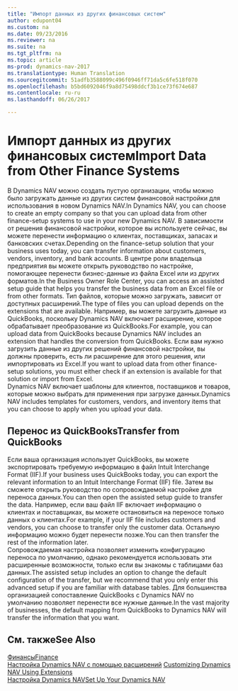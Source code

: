```yaml
---
title: "Импорт данных из других финансовых систем"
author: edupont04
ms.custom: na
ms.date: 09/23/2016
ms.reviewer: na
ms.suite: na
ms.tgt_pltfrm: na
ms.topic: article
ms-prod: dynamics-nav-2017
ms.translationtype: Human Translation
ms.sourcegitcommit: 51adfb3588099c496f0946ff71da5c6fe518f070
ms.openlocfilehash: b5bd6092046f9a8d75498ddcf3b1ce73f674e687
ms.contentlocale: ru-ru
ms.lasthandoff: 06/26/2017

---
```


# <a name="import-data-from-other-finance-systems"></a><span data-ttu-id="cc938-102">Импорт данных из других финансовых систем</span><span class="sxs-lookup"><span data-stu-id="cc938-102">Import Data from Other Finance Systems</span></span>
<span data-ttu-id="cc938-103">В Dynamics NAV можно создать пустую организации, чтобы можно было загружать данные из других систем финансовой настройки для использования в новом Dynamics NAV.</span><span class="sxs-lookup"><span data-stu-id="cc938-103">In Dynamics NAV, you can choose to create an empty company so that you can upload data from other finance-setup systems to use in your new Dynamics NAV.</span></span> <span data-ttu-id="cc938-104">В зависимости от решения финансовой настройки, которое вы используете сейчас, вы можете перенести информацию о клиентах, поставщиках, запасах и банковских счетах.</span><span class="sxs-lookup"><span data-stu-id="cc938-104">Depending on the finance-setup solution that your business uses today, you can transfer information about customers, vendors, inventory, and bank accounts.</span></span>
<span data-ttu-id="cc938-105">В центре роли владельца предприятия вы можете открыть руководство по настройке, помогающее перенести бизнес-данные из файла Excel или из других форматов.</span><span class="sxs-lookup"><span data-stu-id="cc938-105">In the Business Owner Role Center, you can access an assisted setup guide that helps you transfer the business data from an Excel file or from other formats.</span></span> <span data-ttu-id="cc938-106">Тип файлов, которые можно загружать, зависит от доступных расширений.</span><span class="sxs-lookup"><span data-stu-id="cc938-106">The type of files you can upload depends on the extensions that are available.</span></span> <span data-ttu-id="cc938-107">Например, вы можете загрузить данные из QuickBooks, поскольку Dynamics NAV включает расширение, которое обрабатывает преобразование из QuickBooks.</span><span class="sxs-lookup"><span data-stu-id="cc938-107">For example, you can upload data from QuickBooks because Dynamics NAV includes an extension that handles the conversion from QuickBooks.</span></span> <span data-ttu-id="cc938-108">Если вам нужно загрузить данные из других решений финансовой настройки, вы должны проверить, есть ли расширение для этого решения, или импортировать из Excel.</span><span class="sxs-lookup"><span data-stu-id="cc938-108">If you want to upload data from other finance-setup solutions, you must either check if an extension is available for that solution or import from Excel.</span></span>  
<span data-ttu-id="cc938-109">Dynamics NAV включает шаблоны для клиентов, поставщиков и товаров, которые можно выбрать для применения при загрузке данных.</span><span class="sxs-lookup"><span data-stu-id="cc938-109">Dynamics NAV includes templates for customers, vendors, and inventory items that you can choose to apply when you upload your data.</span></span>  

## <a name="transfer-from-quickbooks"></a><span data-ttu-id="cc938-110">Перенос из QuickBooks</span><span class="sxs-lookup"><span data-stu-id="cc938-110">Transfer from QuickBooks</span></span>
<span data-ttu-id="cc938-111">Если ваша организация использует QuickBooks, вы можете экспортировать требуемую информацию в файл Intuit Interchange Format (IIF).</span><span class="sxs-lookup"><span data-stu-id="cc938-111">If your business uses QuickBooks today, you can export the relevant information to an Intuit Interchange Format (IIF) file.</span></span> <span data-ttu-id="cc938-112">Затем вы сможете открыть руководство по сопровождаемой настройке для переноса данных.</span><span class="sxs-lookup"><span data-stu-id="cc938-112">You can then open the assisted setup guide to transfer the data.</span></span>
<span data-ttu-id="cc938-113">Например, если ваш файл IIF включает информацию о клиентах и поставщиках, вы можете остановиться на переносе только данных о клиентах.</span><span class="sxs-lookup"><span data-stu-id="cc938-113">For example, if your IIF file includes customers and vendors, you can choose to transfer only the customer data.</span></span> <span data-ttu-id="cc938-114">Остальную информацию можно будет перенести позже.</span><span class="sxs-lookup"><span data-stu-id="cc938-114">You can then transfer the rest of the information later.</span></span>  
<span data-ttu-id="cc938-115">Сопровождаемая настройка позволяет изменить конфигурацию переноса по умолчанию, однако рекомендуется использовать эти расширенные возможности, только если вы знакомы с таблицами баз данных.</span><span class="sxs-lookup"><span data-stu-id="cc938-115">The assisted setup includes an option to change the default configuration of the transfer, but we recommend that you only enter this advanced setup if you are familiar with database tables.</span></span> <span data-ttu-id="cc938-116">Для большинства организацией сопоставление QuickBooks с Dynamics NAV по умолчанию позволяет перенести все нужные данные.</span><span class="sxs-lookup"><span data-stu-id="cc938-116">In the vast majority of businesses, the default mapping from QuickBooks to Dynamics NAV will transfer the information that you want.</span></span>

## <a name="see-also"></a><span data-ttu-id="cc938-117">См. также</span><span class="sxs-lookup"><span data-stu-id="cc938-117">See Also</span></span>
[<span data-ttu-id="cc938-118">Финансы</span><span class="sxs-lookup"><span data-stu-id="cc938-118">Finance</span></span>](finance-setup.md)  
<span data-ttu-id="cc938-119">[Настройка Dynamics NAV с помощью расширений](ui-extensions.md) </span><span class="sxs-lookup"><span data-stu-id="cc938-119">[Customizing Dynamics NAV Using Extensions](ui-extensions.md) </span></span>  
[<span data-ttu-id="cc938-120">Настройка Dynamics NAV</span><span class="sxs-lookup"><span data-stu-id="cc938-120">Set Up Your Dynamics NAV</span></span>](setup.md)

